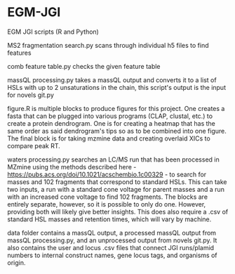 # EGM-JGI
EGM JGI scripts (R and Python)

MS2 fragmentation search.py scans through individual h5 files to find features

comb feature table.py checks the given feature table

massQL processing.py takes a massQL output and converts it to a list of HSLs with up to 2 unsaturations in the chain, this script's output is the input for novels git.py

figure.R is multiple blocks to produce figures for this project. One creates a fasta that can be plugged into various programs (CLAP, clustal, etc.) to create a protein dendrogram. One is for creating a heatmap that has the same order as said dendrogram's tips so as to be combined into one figure. The final block is for taking mzmine data and creating overlaid XICs to compare peak RT.

waters processing.py searches an LC/MS run that has been processed in MZmine using the methods described here - https://pubs.acs.org/doi/10.1021/acschembio.1c00329 - to search for masses and 102 fragments that correspond to standard HSLs. This can take two inputs, a run with a standard cone voltage for parent masses and a run with an increased cone voltage to find 102 fragments. The blocks are entirely separate, however, so it is possible to only do one. However, providing both will likely give better insights. This does also require a .csv of standard HSL masses and retention times, which will vary by machine.

data folder contains a massQL output, a processed massQL output from massQL processing.py, and an unprocessed output from novels git.py. It also contains the user and locus .csv files that connect JGI runs/plamid numbers to internal construct names, gene locus tags, and organisms of origin.
